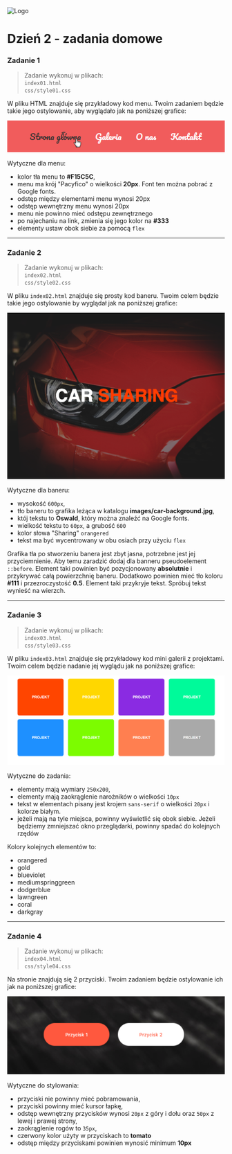 <img alt="Logo" src="http://coderslab.pl/img/coderslab-logo.png" width="400">

# Dzień 2 - zadania domowe

### Zadanie 1

> Zadanie wykonuj w plikach:  
> `index01.html`  
> `css/style01.css` 

W pliku HTML znajduje się przykładowy kod menu. Twoim zadaniem będzie takie jego ostylowanie, aby wyglądało jak na poniższej grafice:

![](images/example01.png)
 
Wytyczne dla menu:
- kolor tła menu to **#F15C5C**,
- menu ma krój "Pacyfico" o wielkości **20px**. Font ten można pobrać z Google fonts.
- odstęp między elementami menu wynosi 20px
- odstęp wewnętrzny menu wynosi 20px
- menu nie powinno mieć odstępu zewnętrznego
- po najechaniu na link, zmienia się jego kolor na **#333**
- elementy ustaw obok siebie za pomocą `flex`

---

### Zadanie 2

> Zadanie wykonuj w plikach:  
> `index02.html`  
> `css/style02.css` 

W pliku `index02.html` znajduje się prosty kod baneru. Twoim celem będzie takie jego ostylowanie by wyglądał jak na poniższej grafice:

![](images/example02.png)

Wytyczne dla baneru:
- wysokość `600px`,
- tło baneru to grafika leżąca w katalogu **images/car-background.jpg**,
- któj tekstu to **Oswald**, który można znaleźć na Google fonts.
- wielkość tekstu to `60px`, a grubość `600`
- kolor słowa "Sharing" `orangered`
- tekst ma być wycentrowany w obu osiach przy użyciu `flex`


Grafika tła po stworzeniu banera jest zbyt jasna, potrzebne jest jej przyciemnienie. Aby temu zaradzić dodaj dla banneru pseudoelement `::before`. Element taki powinien być pozycjonowany **absolutnie** i przykrywać całą powierzchnię baneru. Dodatkowo powinien mieć tło koloru **#111** i przezroczystość **0.5**.
Element taki przykryje tekst. Spróbuj tekst wynieść na wierzch.

---

### Zadanie 3

> Zadanie wykonuj w plikach:  
> `index03.html`  
> `css/style03.css` 

W pliku `index03.html` znajduje się przykładowy kod mini galerii z projektami. 
Twoim celem będzie nadanie jej wyglądu jak na poniższej grafice:

![](images/example03.png)

Wytyczne do zadania:
- elementy mają wymiary `250x200`,
- elementy mają zaokrąglenie narożników o wielkości `10px`
- tekst w elementach pisany jest krojem `sans-serif` o wielkości `20px` i kolorze białym.
- jeżeli mają na tyle miejsca, powinny wyświetlić się obok siebie. Jeżeli będziemy zmniejszać okno przeglądarki, powinny spadać do kolejnych rzędów

Kolory kolejnych elementów to:
- orangered
- gold
- blueviolet
- mediumspringgreen
- dodgerblue
- lawngreen
- coral
- darkgray

---

### Zadanie 4

> Zadanie wykonuj w plikach:  
> `index04.html`   
> `css/style04.css` 
 
Na stronie znajdują się 2 przyciski. Twoim zadaniem będzie ostylowanie ich jak na poniższej grafice:
 
![](images/example04.png)

Wytyczne do stylowania:

- przyciski nie powinny mieć pobramowania,
- przyciski powinny mieć kursor łapkę,
- odstęp wewnętrzny przycisków wynosi `20px` z góry i dołu oraz `50px` z lewej i prawej strony,
- zaokrąglenie rogów to `35px`,
- czerwony kolor użyty w przyciskach to **tomato**
- odstęp między przyciskami powinien wynosić minimum **10px**